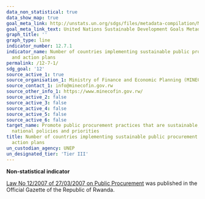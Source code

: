 ```yaml
---
data_non_statistical: true
data_show_map: true
goal_meta_link: http://unstats.un.org/sdgs/files/metadata-compilation/Metadata-Goal-12.pdf
goal_meta_link_text: United Nations Sustainable Development Goals Metadata (pdf 782kB)
graph_title: ''
graph_type: line
indicator_number: 12.7.1
indicator_name: Number of countries implementing sustainable public procurement policies
  and action plans
permalink: /12-7-1/
sdg_goal: '12'
source_active_1: true
source_organisation_1: Ministry of Finance and Economic Planning (MINECOFIN)
source_contact_1: info@minecofin.gov.rw 
source_other_info_1: https://www.minecofin.gov.rw/   
source_active_2: false
source_active_3: false
source_active_4: false
source_active_5: false
source_active_6: false
target_name: Promote public procurement practices that are sustainable, in accordance with
  national policies and priorities
title: Number of countries implementing sustainable public procurement policies and
  action plans
un_custodian_agency: UNEP
un_designated_tier: 'Tier III'
---
```

**Non-statistical indicator**

[Law No 12/2007 of 27/03/2007 on Public Procurement](http://www.minecofin.gov.rw/fileadmin/templates/documents/Legal/Other_laws/LAW%20%20NO%20%2012.2007%20OF%2027.3.2007%20%20ON%20PUBLIC%20PROCURENMENT%20LAW.pdf) was published in the Official Gazette of the Republic of Rwanda.

